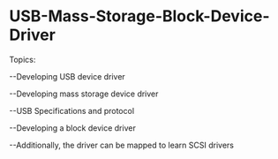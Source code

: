 # USB-Mass-Storage-Block-Device-Driver

Topics: 

--Developing USB device driver

--Developing mass storage device driver

--USB Specifications and protocol

--Developing a block device driver 

--Additionally, the driver can be mapped to learn SCSI drivers


